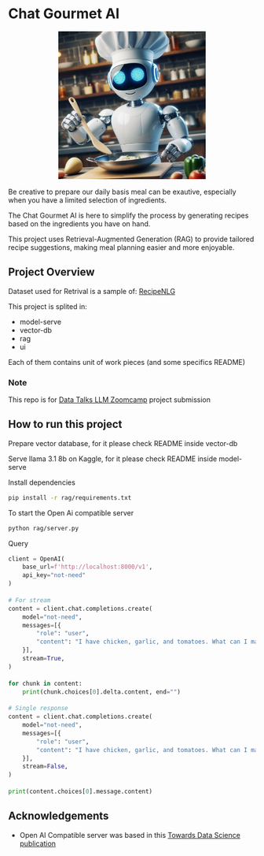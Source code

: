 # Chat Gourmet AI

<p align="center"><img src=".github/assets/cooking-robot.jpg" alt="Project Logo" width="300"></p>


Be creative to prepare our daily basis meal can be exautive, especially when you have a limited selection of ingredients.

The Chat Gourmet AI is here to simplify the process by generating recipes based on the ingredients you have on hand.

This project uses Retrieval-Augmented Generation (RAG) to provide tailored recipe suggestions, making meal planning easier and more enjoyable.


## Project Overview

Dataset used for Retrival is a sample of: [RecipeNLG](https://recipenlg.cs.put.poznan.pl/)

This project is splited in:
 - model-serve
 - vector-db
 - rag
 - ui

 Each of them contains unit of work pieces (and some specifics README)

### Note

This repo is for [Data Talks LLM Zoomcamp](https://github.com/DataTalksClub/llm-zoomcamp) project submission

## How to run this project

Prepare vector database, for it please check README inside vector-db

Serve llama 3.1 8b on Kaggle, for it please check README inside model-serve

Install dependencies

```bash
pip install -r rag/requirements.txt
```

To start the Open Ai compatible server

```bash
python rag/server.py
```

Query

```python
client = OpenAI(
    base_url=f'http://localhost:8000/v1',
    api_key="not-need"
)

# For stream
content = client.chat.completions.create(
    model="not-need",
    messages=[{
        "role": "user",
        "content": "I have chicken, garlic, and tomatoes. What can I make with these?"
    }],
    stream=True,
)

for chunk in content:
    print(chunk.choices[0].delta.content, end="")

# Single response
content = client.chat.completions.create(
    model="not-need",
    messages=[{
        "role": "user",
        "content": "I have chicken, garlic, and tomatoes. What can I make with these?"
    }],
    stream=False,
)    

print(content.choices[0].message.content)

```

## Acknowledgements

- Open AI Compatible server was based in this [Towards Data Science publication](https://towardsdatascience.com/how-to-build-an-openai-compatible-api-87c8edea2f06)
